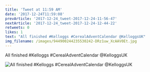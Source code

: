```yaml
---
title: 'Tweet at 11:59 AM'
date: '2017-12-24T11:59:08'
prevArticle: '2017-12-24_tweet-2017-12-24-11-56-47'
nextArticle: '2017-12-24_tweet-2017-12-24-12-44-22'
retweets: 0
likes: 1
text: "All finished #Kelloggs #CerealAdventCalendar @KelloggsUK"
img_filename: /images/944900244235530242-DRz1uw_XcAAV0Et.jpg
---
```

All finished #Kelloggs #CerealAdventCalendar @KelloggsUK

![All finished #Kelloggs #CerealAdventCalendar @KelloggsUK](/images/944900244235530242-DRz1uw_XcAAV0Et.jpg "All finished #Kelloggs #CerealAdventCalendar @KelloggsUK")